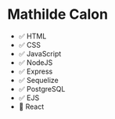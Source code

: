 # Mathilde Calon

- ✅ HTML
- ✅ CSS
- ✅ JavaScript
- ✅ NodeJS
- ✅ Express
- ✅ Sequelize
- ✅ PostgreSQL
- ✅ EJS
- 💪 React

